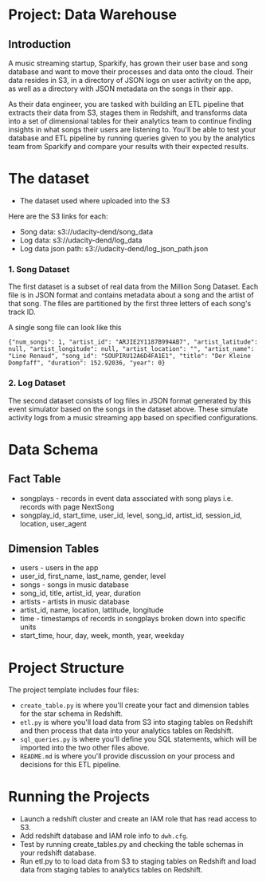 # Project: Data Warehouse
## Introduction

A music streaming startup, Sparkify, has grown their user base and song database and want to move their processes and data onto the cloud. Their data resides in S3, in a directory of JSON logs on user activity on the app, as well as a directory with JSON metadata on the songs in their app.

As their data engineer, you are tasked with building an ETL pipeline that extracts their data from S3, stages them in Redshift, and transforms data into a set of dimensional tables for their analytics team to continue finding insights in what songs their users are listening to. You'll be able to test your database and ETL pipeline by running queries given to you by the analytics team from Sparkify and compare your results with their expected results.

# The dataset
- The dataset used where uploaded into the S3

Here are the S3 links for each:

- Song data: s3://udacity-dend/song_data
- Log data: s3://udacity-dend/log_data
- Log data json path: s3://udacity-dend/log_json_path.json

### 1. Song Dataset
The first dataset is a subset of real data from the Million Song Dataset. Each file is in JSON format and contains metadata about a song and the artist of that song. The files are partitioned by the first three letters of each song's track ID.

A single song file can look like this
```
{"num_songs": 1, "artist_id": "ARJIE2Y1187B994AB7", "artist_latitude": null, "artist_longitude": null, "artist_location": "", "artist_name": "Line Renaud", "song_id": "SOUPIRU12A6D4FA1E1", "title": "Der Kleine Dompfaff", "duration": 152.92036, "year": 0}

```

### 2. Log Dataset
The second dataset consists of log files in JSON format generated by this event simulator based on the songs in the dataset above. These simulate activity logs from a music streaming app based on specified configurations.

# Data Schema
## Fact Table
- songplays - records in event data associated with song plays i.e. records with page NextSong
- songplay_id, start_time, user_id, level, song_id, artist_id, session_id, location, user_agent

## Dimension Tables
- users - users in the app
- user_id, first_name, last_name, gender, level
- songs - songs in music database
- song_id, title, artist_id, year, duration
- artists - artists in music database
- artist_id, name, location, lattitude, longitude
- time - timestamps of records in songplays broken down into specific units
- start_time, hour, day, week, month, year, weekday

# Project Structure
The project template includes four files:

- `create_table.py` is where you'll create your fact and dimension tables for the star schema in Redshift.
- `etl.py` is where you'll load data from S3 into staging tables on Redshift and then process that data into your analytics tables on Redshift.
- `sql_queries.py` is where you'll define you SQL statements, which will be imported into the two other files above.
- `README.md` is where you'll provide discussion on your process and decisions for this ETL pipeline.

# Running the Projects
- Launch a redshift cluster and create an IAM role that has read access to S3.
- Add redshift database and IAM role info to `dwh.cfg`.
- Test by running create_tables.py and checking the table schemas in your redshift database.
- Run etl.py to to load data from S3 to staging tables on Redshift and load data from staging tables to analytics tables on Redshift.

